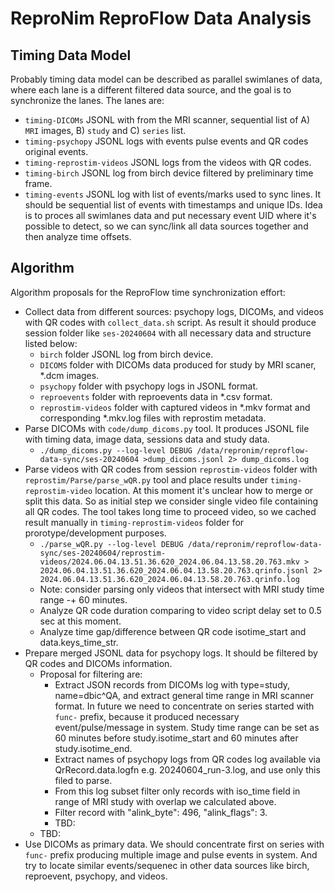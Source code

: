 # ReproNim ReproFlow Data Analysis

## Timing Data Model

Probably timing data model can be described as parallel swimlanes of data, where each lane is a different filtered data source, and the goal is to synchronize the lanes.  The lanes are:
- `timing-DICOMs` JSONL with from the MRI scanner, sequential list of A) `MRI` images, B) `study` and C) `series` list.
- `timing-psychopy` JSONL logs with events pulse events and QR codes original events.
- `timing-reprostim-videos` JSONL logs from the videos with QR codes.
- `timing-birch` JSONL log from birch device filtered by preliminary time frame.
- `timing-events` JSONL log with list of events/marks used to sync lines. It should be sequential list of events with timestamps and unique IDs. Idea is to proces all swimlanes data and put necessary event UID where it's possible to detect, so we can sync/link all data sources together and then analyze time offsets.

## Algorithm
Algorithm proposals for the ReproFlow time synchronization effort:
- Collect data from different sources: psychopy logs, DICOMs, and videos with QR codes with `collect_data.sh` script. As result it should produce session folder like `ses-20240604` with all necessary data and structure listed below:
  - `birch` folder JSONL log from birch device.
  - `DICOMS` folder with DICOMs data produced for study by MRI scaner, *.dcm images.
  - `psychopy` folder with psychopy logs in JSONL format.
  - `reproevents` folder with reproevents data in *.csv format.
  - `reprostim-videos` folder with captured videos in *.mkv format and corresponding *.mkv.log files with reprostim metadata.
- Parse DICOMs with `code/dump_dicoms.py` tool. It produces JSONL file with timing data, image data, sessions data and study data.
  - `./dump_dicoms.py --log-level DEBUG /data/repronim/reproflow-data-sync/ses-20240604 >dump_dicoms.jsonl 2> dump_dicoms.log` 
- Parse videos with QR codes from session `reprostim-videos` folder with `reprostim/Parse/parse_wQR.py` tool and place results under `timing-reprostim-video` location. At this moment it's unclear how to merge or split this data. So as initial step we consider single video file containing all QR codes. The tool takes long time to proceed video, so we cached result manually in `timing-reprostim-videos` folder for prorotype/development purposes.
  - `./parse_wQR.py --log-level DEBUG /data/repronim/reproflow-data-sync/ses-20240604/reprostim-videos/2024.06.04.13.51.36.620_2024.06.04.13.58.20.763.mkv > 2024.06.04.13.51.36.620_2024.06.04.13.58.20.763.qrinfo.jsonl 2> 2024.06.04.13.51.36.620_2024.06.04.13.58.20.763.qrinfo.log`
  - Note: consider parsing only videos that intersect with MRI study time range -+ 60 minutes.
  - Analyze QR code duration comparing to video script delay set to 0.5 sec at this moment.
  - Analyze time gap/difference between QR code isotime_start and data.keys_time_str.
- Prepare merged JSONL data for psychopy logs. It should be filtered by QR codes and DICOMs information.
  - Proposal for filtering are:
    - Extract JSON records from DICOMs log with type=study, name=dbic^QA, and extract general time range in MRI scanner format. In future we need to concentrate on series started with `func-` prefix, because it produced necessary event/pulse/message in system. Study time range can be set as 60 minutes before study.isotime_start and 60 minutes after study.isotime_end.
    - Extract names of psychopy logs from QR codes log available via QrRecord.data.logfn e.g. 20240604_run-3.log, and use only this filed to parse.
    - From this log subset filter only records with iso_time field in range of MRI study with overlap we calculated above.
    - Filter record with "alink_byte": 496, "alink_flags": 3.
    - TBD:
  - TBD: 
- Use DICOMs as primary data. We should concentrate first on series with `func-` prefix producing multiple image and pulse events in system. And try to locate similar events/sequenec in other data sources like birch, reproevent, psychopy, and videos. 
